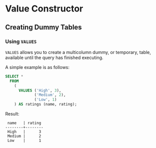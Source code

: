 # Value Constructor

## Creating Dummy Tables

### Using `VALUES`

`VALUES` allows you to create a multicolumn dummy, or temporary, table, available until the query has finished executing.

A simple example is as follows:

~~~sql
SELECT * 
  FROM
    (
      VALUES ('High', 3),
             ('Medium', 2),
             ('Low', 1)
    ) AS ratings (name, rating);
~~~

Result:

~~~
 name   | rating
--------+--------
 High   |      3
 Medium |      2
 Low    |      1
~~~
